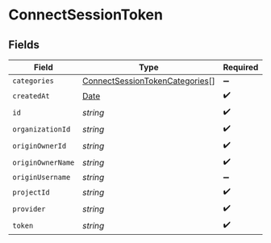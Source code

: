 # ConnectSessionToken


## Fields

| Field                                                                                         | Type                                                                                          | Required                                                                                      | Description                                                                                   | Example                                                                                       |
| --------------------------------------------------------------------------------------------- | --------------------------------------------------------------------------------------------- | --------------------------------------------------------------------------------------------- | --------------------------------------------------------------------------------------------- | --------------------------------------------------------------------------------------------- |
| `categories`                                                                                  | [ConnectSessionTokenCategories](../../models/shared/connectsessiontokencategories.md)[]       | :heavy_minus_sign:                                                                            | N/A                                                                                           | ats,hris,hrisLegacy,crm,marketing,stackOne                                                    |
| `createdAt`                                                                                   | [Date](https://developer.mozilla.org/en-US/docs/Web/JavaScript/Reference/Global_Objects/Date) | :heavy_check_mark:                                                                            | N/A                                                                                           |                                                                                               |
| `id`                                                                                          | *string*                                                                                      | :heavy_check_mark:                                                                            | N/A                                                                                           |                                                                                               |
| `organizationId`                                                                              | *string*                                                                                      | :heavy_check_mark:                                                                            | N/A                                                                                           |                                                                                               |
| `originOwnerId`                                                                               | *string*                                                                                      | :heavy_check_mark:                                                                            | N/A                                                                                           |                                                                                               |
| `originOwnerName`                                                                             | *string*                                                                                      | :heavy_check_mark:                                                                            | N/A                                                                                           |                                                                                               |
| `originUsername`                                                                              | *string*                                                                                      | :heavy_minus_sign:                                                                            | N/A                                                                                           |                                                                                               |
| `projectId`                                                                                   | *string*                                                                                      | :heavy_check_mark:                                                                            | N/A                                                                                           |                                                                                               |
| `provider`                                                                                    | *string*                                                                                      | :heavy_check_mark:                                                                            | N/A                                                                                           |                                                                                               |
| `token`                                                                                       | *string*                                                                                      | :heavy_check_mark:                                                                            | N/A                                                                                           |                                                                                               |
